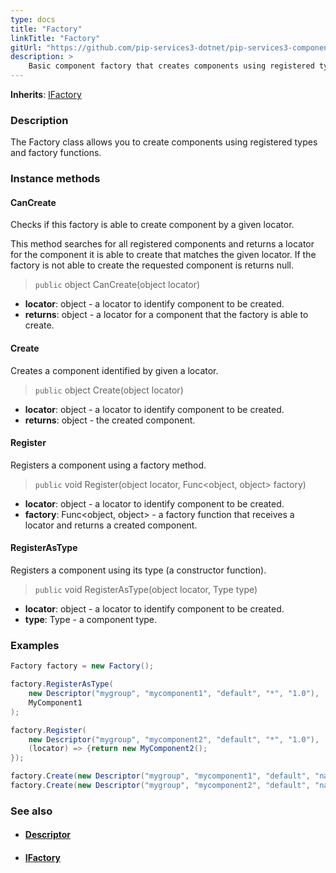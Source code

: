 ```yaml
---
type: docs
title: "Factory"
linkTitle: "Factory"
gitUrl: "https://github.com/pip-services3-dotnet/pip-services3-components-dotnet"
description: >
    Basic component factory that creates components using registered types and factory functions.
---
```


**Inherits**: [IFactory](../ifactory)

### Description

The Factory class allows you to create components using registered types and factory functions.

### Instance methods

#### CanCreate
Checks if this factory is able to create component by a given locator.

This method searches for all registered components and returns
a locator for the component it is able to create that matches the given locator.
If the factory is not able to create the requested component is returns null.

> `public` object CanCreate(object locator)

- **locator**: object - a locator to identify component to be created.
- **returns**: object - a locator for a component that the factory is able to create.


#### Create
Creates a component identified by given a locator.

> `public` object Create(object locator)

- **locator**: object - a locator to identify component to be created.
- **returns**: object - the created component.


#### Register
Registers a component using a factory method.

> `public` void Register(object locator, Func\<object, object\> factory)

- **locator**: object - a locator to identify component to be created.
- **factory**: Func\<object, object\> - a factory function that receives a locator and returns a created component.


#### RegisterAsType
Registers a component using its type (a constructor function).

> `public` void RegisterAsType(object locator, Type type)

- **locator**: object - a locator to identify component to be created.
- **type**: Type - a component type.

### Examples

```cs
Factory factory = new Factory();

factory.RegisterAsType(
    new Descriptor("mygroup", "mycomponent1", "default", "*", "1.0"),
    MyComponent1 
);

factory.Register(
    new Descriptor("mygroup", "mycomponent2", "default", "*", "1.0"),
    (locator) => {return new MyComponent2();
});

factory.Create(new Descriptor("mygroup", "mycomponent1", "default", "name1", "1.0"))
factory.Create(new Descriptor("mygroup", "mycomponent2", "default", "name2", "1.0"))
```

### See also
- #### [Descriptor](../../../commons/refer/descriptor)
- #### [IFactory](../ifactory)
